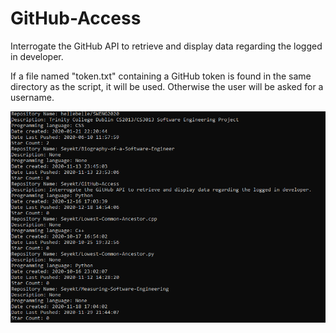 # GitHub-Access
Interrogate the GitHub API to retrieve and display data regarding the logged in developer.

If a file named "token.txt" containing a GitHub token is found in the same directory as the script, it will be used. Otherwise the user will be asked for a username.

![img](CMD.png)